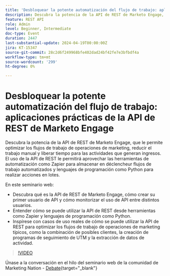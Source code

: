 ```yaml
---
title: 'Desbloquear la potente automatización del flujo de trabajo: aplicaciones prácticas de la API de REST de Marketo Engage'
description: Descubra la potencia de la API de REST de Marketo Engage, que le permite optimizar los flujos de trabajo de operaciones de marketing, reducir el trabajo manual y liberar tiempo para las actividades que generan ingresos. El uso de la API de REST le permitirá aprovechar las herramientas de automatización como Zapier para almacenar en déclencheur flujos de trabajo automatizados y lenguajes de programación como Python para realizar acciones de forma masiva. En este seminario web, aprenderá qué es la API de REST de Marketo Engage, cómo crear su primer usuario de API y cómo monitorizar el uso de la API entre distintos usuarios.- Entender cómo se puede utilizar la API de REST desde herramientas como Zapier y lenguajes de programación como Python.- Inspirarse en casos de uso reales de cómo la API de REST se puede utilizar para optimizar los flujos de trabajo de operaciones de marketing típicos, como la combinación de posibles clientes, la creación de programas de seguimiento de UTM y la extracción de datos de actividad.
feature: REST API
role: Admin
level: Beginner, Intermediate
doc-type: Event
duration: 2447
last-substantial-update: 2024-04-19T00:00:00Z
jira: KT-15347
source-git-commit: 28c2d6f249968bfe402dad24bf42fe7e3bfbdf4a
workflow-type: tm+mt
source-wordcount: '299'
ht-degree: 0%

---
```



# Desbloquear la potente automatización del flujo de trabajo: aplicaciones prácticas de la API de REST de Marketo Engage

Descubra la potencia de la API de REST de Marketo Engage, que le permite optimizar los flujos de trabajo de operaciones de marketing, reducir el trabajo manual y liberar tiempo para las actividades que generan ingresos. El uso de la API de REST le permitirá aprovechar las herramientas de automatización como Zapier para almacenar en déclencheur flujos de trabajo automatizados y lenguajes de programación como Python para realizar acciones en lotes.

En este seminario web:

- Descubra qué es la API de REST de Marketo Engage, cómo crear su primer usuario de API y cómo monitorizar el uso de API entre distintos usuarios.
- Entender cómo se puede utilizar la API de REST desde herramientas como Zapier y lenguajes de programación como Python.
- Inspírese con casos de uso reales de cómo se puede utilizar la API de REST para optimizar los flujos de trabajo de operaciones de marketing típicos, como la combinación de posibles clientes, la creación de programas de seguimiento de UTM y la extracción de datos de actividad.

>[!VIDEO](https://video.tv.adobe.com/v/3428435/?learn=on)


Únase a la conversación en el hilo del seminario web de la comunidad de Marketing Nation - [Debate](https://nation.marketo.com/t5/product-discussions/webinar-april-17th-8am-pst-unlocking-powerful-workflow/td-p/346330){target="_blank"}
